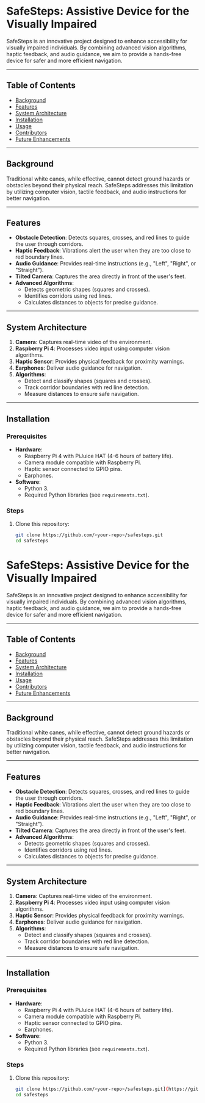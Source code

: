 # SafeSteps: Assistive Device for the Visually Impaired

SafeSteps is an innovative project designed to enhance accessibility for visually impaired individuals. By combining advanced vision algorithms, haptic feedback, and audio guidance, we aim to provide a hands-free device for safer and more efficient navigation.

---

## Table of Contents
- [Background](#background)
- [Features](#features)
- [System Architecture](#system-architecture)
- [Installation](#installation)
- [Usage](#usage)
- [Contributors](#contributors)
- [Future Enhancements](#future-enhancements)

---

## Background

Traditional white canes, while effective, cannot detect ground hazards or obstacles beyond their physical reach. SafeSteps addresses this limitation by utilizing computer vision, tactile feedback, and audio instructions for better navigation.

---

## Features

- **Obstacle Detection**: Detects squares, crosses, and red lines to guide the user through corridors.
- **Haptic Feedback**: Vibrations alert the user when they are too close to red boundary lines.
- **Audio Guidance**: Provides real-time instructions (e.g., "Left", "Right", or "Straight").
- **Tilted Camera**: Captures the area directly in front of the user's feet.
- **Advanced Algorithms**:
  - Detects geometric shapes (squares and crosses).
  - Identifies corridors using red lines.
  - Calculates distances to objects for precise guidance.

---

## System Architecture

1. **Camera**: Captures real-time video of the environment.
2. **Raspberry Pi 4**: Processes video input using computer vision algorithms.
3. **Haptic Sensor**: Provides physical feedback for proximity warnings.
4. **Earphones**: Deliver audio guidance for navigation.
5. **Algorithms**:
   - Detect and classify shapes (squares and crosses).
   - Track corridor boundaries with red line detection.
   - Measure distances to ensure safe navigation.

---

## Installation

### Prerequisites
- **Hardware**:
  - Raspberry Pi 4 with PiJuice HAT (4-6 hours of battery life).
  - Camera module compatible with Raspberry Pi.
  - Haptic sensor connected to GPIO pins.
  - Earphones.
- **Software**:
  - Python 3.
  - Required Python libraries (see `requirements.txt`).

### Steps
1. Clone this repository:
   ```bash
   git clone https://github.com/<your-repo>/safesteps.git
   cd safesteps
# SafeSteps: Assistive Device for the Visually Impaired

SafeSteps is an innovative project designed to enhance accessibility for visually impaired individuals. By combining advanced vision algorithms, haptic feedback, and audio guidance, we aim to provide a hands-free device for safer and more efficient navigation.

---

## Table of Contents
- [Background](#background)
- [Features](#features)
- [System Architecture](#system-architecture)
- [Installation](#installation)
- [Usage](#usage)
- [Contributors](#contributors)
- [Future Enhancements](#future-enhancements)

---

## Background

Traditional white canes, while effective, cannot detect ground hazards or obstacles beyond their physical reach. SafeSteps addresses this limitation by utilizing computer vision, tactile feedback, and audio instructions for better navigation.

---

## Features

- **Obstacle Detection**: Detects squares, crosses, and red lines to guide the user through corridors.
- **Haptic Feedback**: Vibrations alert the user when they are too close to red boundary lines.
- **Audio Guidance**: Provides real-time instructions (e.g., "Left", "Right", or "Straight").
- **Tilted Camera**: Captures the area directly in front of the user's feet.
- **Advanced Algorithms**:
  - Detects geometric shapes (squares and crosses).
  - Identifies corridors using red lines.
  - Calculates distances to objects for precise guidance.

---

## System Architecture

1. **Camera**: Captures real-time video of the environment.
2. **Raspberry Pi 4**: Processes video input using computer vision algorithms.
3. **Haptic Sensor**: Provides physical feedback for proximity warnings.
4. **Earphones**: Deliver audio guidance for navigation.
5. **Algorithms**:
   - Detect and classify shapes (squares and crosses).
   - Track corridor boundaries with red line detection.
   - Measure distances to ensure safe navigation.

---

## Installation

### Prerequisites
- **Hardware**:
  - Raspberry Pi 4 with PiJuice HAT (4-6 hours of battery life).
  - Camera module compatible with Raspberry Pi.
  - Haptic sensor connected to GPIO pins.
  - Earphones.
- **Software**:
  - Python 3.
  - Required Python libraries (see `requirements.txt`).

### Steps
1. Clone this repository:
   ```bash
   git clone https://github.com/<your-repo>/safesteps.git](https://github.com/Hyperion4cs/SafeSteps
   cd safesteps
